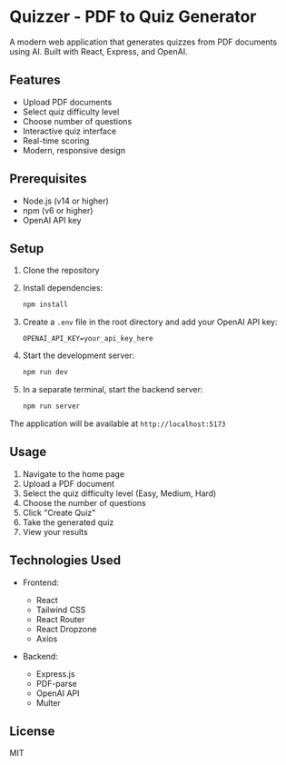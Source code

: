 # Quizzer - PDF to Quiz Generator

A modern web application that generates quizzes from PDF documents using AI. Built with React, Express, and OpenAI.

## Features

- Upload PDF documents
- Select quiz difficulty level
- Choose number of questions
- Interactive quiz interface
- Real-time scoring
- Modern, responsive design

## Prerequisites

- Node.js (v14 or higher)
- npm (v6 or higher)
- OpenAI API key

## Setup

1. Clone the repository
2. Install dependencies:
   ```bash
   npm install
   ```

3. Create a `.env` file in the root directory and add your OpenAI API key:
   ```
   OPENAI_API_KEY=your_api_key_here
   ```

4. Start the development server:
   ```bash
   npm run dev
   ```

5. In a separate terminal, start the backend server:
   ```bash
   npm run server
   ```

The application will be available at `http://localhost:5173`

## Usage

1. Navigate to the home page
2. Upload a PDF document
3. Select the quiz difficulty level (Easy, Medium, Hard)
4. Choose the number of questions
5. Click "Create Quiz"
6. Take the generated quiz
7. View your results

## Technologies Used

- Frontend:
  - React
  - Tailwind CSS
  - React Router
  - React Dropzone
  - Axios

- Backend:
  - Express.js
  - PDF-parse
  - OpenAI API
  - Multer

## License

MIT
